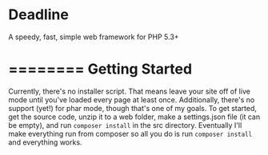 Deadline
========

A speedy, fast, simple web framework for PHP 5.3+


========
Getting Started
========

Currently, there's no installer script. That means leave your site off
of live mode until you've loaded every page at least once. Additionally,
there's no support (yet!) for phar mode, though that's one of my goals.
To get started, get the source code, unzip it to a web folder, make a
settings.json file (it can be empty), and run `composer install` in the
src directory. Eventually I'll make everything run from composer so all
you do is run `composer install` and everything works.

